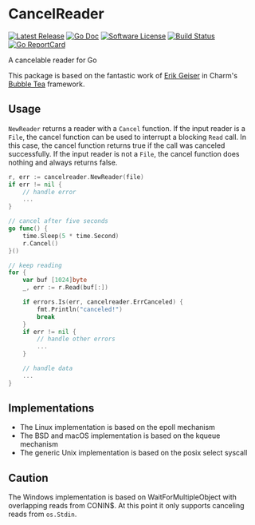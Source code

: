 # CancelReader

[![Latest Release](https://img.shields.io/github/release/abakum/cancelreader.svg?style=for-the-badge)](https://github.com/abakum/cancelreader/releases)
[![Go Doc](https://img.shields.io/badge/godoc-reference-blue.svg?style=for-the-badge)](https://pkg.go.dev/github.com/abakum/cancelreader)
[![Software License](https://img.shields.io/badge/license-MIT-blue.svg?style=for-the-badge)](/LICENSE)
[![Build Status](https://img.shields.io/github/workflow/status/abakum/cancelreader/build?style=for-the-badge)](https://github.com/abakum/cancelreader/actions)
[![Go ReportCard](https://goreportcard.com/badge/github.com/abakum/cancelreader?style=for-the-badge)](https://goreportcard.com/report/abakum/cancelreader)

A cancelable reader for Go

This package is based on the fantastic work of [Erik Geiser](https://github.com/erikgeiser)
in Charm's [Bubble Tea](https://github.com/charmbracelet/bubbletea) framework.

## Usage

`NewReader` returns a reader with a `Cancel` function. If the input reader is a
`File`, the cancel function can be used to interrupt a blocking `Read` call.
In this case, the cancel function returns true if the call was canceled
successfully. If the input reader is not a `File`, the cancel function does
nothing and always returns false.

```go
r, err := cancelreader.NewReader(file)
if err != nil {
    // handle error
    ...
}

// cancel after five seconds
go func() {
    time.Sleep(5 * time.Second)
    r.Cancel()
}()

// keep reading
for {
    var buf [1024]byte
    _, err := r.Read(buf[:])

    if errors.Is(err, cancelreader.ErrCanceled) {
        fmt.Println("canceled!")
        break
    }
    if err != nil {
        // handle other errors
        ...
    }

    // handle data
    ...
}
```

## Implementations

- The Linux implementation is based on the epoll mechanism
- The BSD and macOS implementation is based on the kqueue mechanism
- The generic Unix implementation is based on the posix select syscall

## Caution

The Windows implementation is based on WaitForMultipleObject with overlapping
reads from CONIN$. At this point it only supports canceling reads from
`os.Stdin`.
